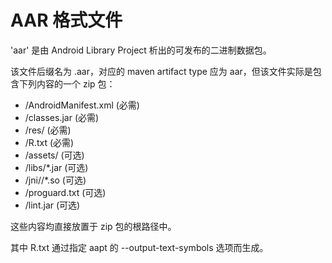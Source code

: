 # AAR 格式文件

'aar' 是由 Android Library Project 析出的可发布的二进制数据包。

该文件后缀名为 .aar，对应的 maven artifact type 应为 aar，但该文件实际是包含下列内容的一个 zip 包：

* /AndroidManifest.xml (必需)
* /classes.jar (必需)
* /res/ (必需)
* /R.txt (必需)
* /assets/ (可选)
* /libs/*.jar (可选)
* /jni/<abi>/*.so (可选)
* /proguard.txt (可选)
* /lint.jar (可选)

这些内容均直接放置于 zip 包的根路径中。

其中 R.txt 通过指定 aapt 的 --output-text-symbols 选项而生成。